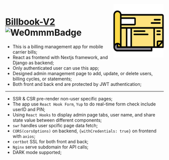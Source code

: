<img src="./public/favicon.ico" align="right" width="160px" height="170px"/>

# [Billbook-V2](https://vzw.we0mmm.site/) ![We0mmmBadge](https://google.com)

* This is a billing management app for mobile carrier bills;
* React as frontend with Nextjs framework, and Django as backend;
* Only authenticated user can use this app;
* Designed admin management page to add, update, or delete users, billing cycles, or statements; 
* Both front and back end are protected by JWT authentication; 
---
* SSR & CSR pre-render non-user specific pages;
* The app use ```React Hook Form```, ```Yup``` to do real-time form check include userID and PIN; 
* Using ```React Hooks``` to display admin page tabs, user name, and share state value between different components;
* ```swr``` handles user spcific page data fetch;
* ```CORS(corsOptions)``` on backend, ```{withCredentials: true}``` on frontend with ```axios```;
* ```certbot``` SSL for both front and back;
* ```Nginx``` serve subdomain for API calls;
* DARK mode supported;
